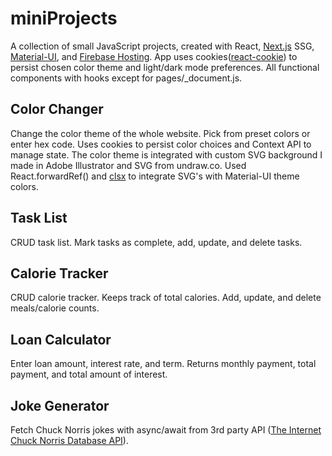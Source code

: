 # miniProjects

A collection of small JavaScript projects, created with React, [Next.js](https://nextjs.org/) SSG, [Material-UI](https://material-ui.com/), and [Firebase Hosting](https://firebase.google.com/products/hosting). App uses cookies([react-cookie](https://github.com/reactivestack/cookies/tree/master/packages/react-cookie/)) to persist chosen color theme and light/dark mode preferences. All functional components with hooks except for pages/\_document.js.

## Color Changer

Change the color theme of the whole website. Pick from preset colors or enter hex code. Uses cookies to persist color choices and Context API to manage state. The color theme is integrated with custom SVG background I made in Adobe Illustrator and SVG from undraw.co. Used React.forwardRef() and [clsx](https://github.com/lukeed/clsx) to integrate SVG's with Material-UI theme colors.

## Task List

CRUD task list. Mark tasks as complete, add, update, and delete tasks.

## Calorie Tracker

CRUD calorie tracker. Keeps track of total calories. Add, update, and delete meals/calorie counts.

## Loan Calculator

Enter loan amount, interest rate, and term. Returns monthly payment, total payment, and total amount of interest.

## Joke Generator

Fetch Chuck Norris jokes with async/await from 3rd party API ([The Internet Chuck Norris Database API](http://www.icndb.com/api/)).
